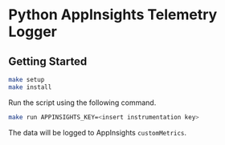 # Python AppInsights Telemetry Logger

## Getting Started

```sh
make setup
make install
```

Run the script using the following command.

```sh
make run APPINSIGHTS_KEY=<insert instrumentation key>
```

The data will be logged to AppInsights `customMetrics`.

